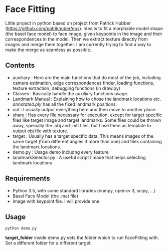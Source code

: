 # Face Fitting

Little project in python based on project from Patrick Hubber (https://github.com/patrikhuber/eos). Idea is to fit a morphable model shape (the basel face model) to face image, given keypoints in the image and their correspondences in the model. Then we extract texture directly from images and merge them together. I am currently trying to find a way to make the merge as seamless as possible. 

## Contents 

* auxiliary : Here are the main functions that do most of the job, including camera estimation, edge correspondences finder, loading functions, texture extraction, debugging functions (in draw.py)
* Classes : Basically handle the auxiliary functions usage. 
* Landmark Manual : Explaining how to chose the landmark locations etc. _annotated.ply_ has all the fixed landmark positions. 
* out : I usually output everything here and then move to another place. 
* share : Has every file necessary for execution, except for target specific files like target image and target landmarks. Some files could be thrown away, specially the .obj and .mtl files, but I use them as template to output obj file with texture. 
* target : Usually has a target specific data. This means images of the same target (from different angles if more than one) and files containing the landmark locations. 
* demo.py : Usage demo includng every feature
* landmarkSelector.py : A useful script I made that helps selecting landmark locations

## Requirements

* Python 3.5, with some standard libraries (numpy, opencv 3, scipy, ...)
* Basel Face Model (the .mat file) 
* Image with keypoint file. I will provide one. 

## Usage

```python demo.py```

__target_folder__ inside demo.py sets the folder which to run FaceFitting with. Set a different folder for a different target. 
